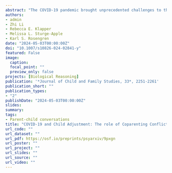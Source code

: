 ```yaml
---
abstract: "The COVID-19 pandemic brought unprecedented challenges to the lives of families and children, affecting children’s adjustment. We examined the impact COVID-19 had on families and how child-rearing disagreements might be linked to child adjustment. Furthermore, given the role that children play in evoking parent responses within the family context, we also investigated how children’s temperament trait of anger/frustration might moderate the indirect pathway through child-rearing disagreements. We recruited 516 parents with a child between the ages 3 and 7 to complete an online survey measuring their perceived COVID-19 impact, and family and child functioning. Results indicate that greater COVID-19 impact, and child temperamental anger/frustration were each linked to greater child-rearing disagreements, and thereby, greater child stress. In addition, families reporting the most COVID-19 impact and having a child with high anger/frustration experienced the most child-rearing disagreements, and thereby, greater child anxiety during the pandemic. This work highlights how the COVID pandemic might have disrupted family processes, which in turn had negative consequences on the family, and suggest that less coparenting conflict might be a protective factor on the effect of the pandemic on child outcomes."
authors:
- admin
- Zhi Li
- Rebecca E. Klapper
- Melissa L. Sturge-Apple
- Karl S. Rosengren
date: "2024-05-03T00:00:00Z"
doi: "10.1007/s10826-024-02841-y"
featured: False
image:
  caption: 
  focal_point: ""
  preview_only: false
projects: [Biological Reasoning]
publication: '*Journal of Child and Family Studies, 33*, 2251-2261'
publication_short: ""
publication_types:
- "2"
publishDate: "2024-05-03T00:00:00Z"
slides: 
summary: 
tags:
- Parent-child conversations
title: "COVID-19 and Child Adjustment: The role of Coparenting Conflict and Child Temperament"
url_code: ""
url_dataset: ""
url_pdf: https://osf.io/preprints/psyarxiv/9pxgn
url_poster: ""
url_project: ""
url_slides: ""
url_source: ""
url_video: ""
---
```

